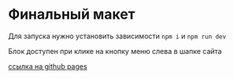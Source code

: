 # Финальный макет
Для запуска нужно установить зависимости ```npm i``` и ```npm run dev```

Блок доступен при клике на кнопку меню слева в шапке сайта


[ссылка на github pages](https://octavian-imp.github.io/verstka-webpack.github.io/)
